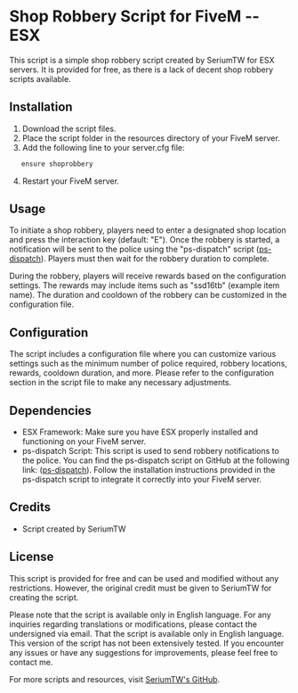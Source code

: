 
# Shop Robbery Script for FiveM -- ESX

This script is a simple shop robbery script created by SeriumTW for ESX servers. It is provided for free, as there is a lack of decent shop robbery scripts available.

## Installation

1. Download the script files.
2. Place the script folder in the resources directory of your FiveM server.
3. Add the following line to your server.cfg file:

```markdown
   ensure shoprobbery
```

4. Restart your FiveM server.

## Usage

To initiate a shop robbery, players need to enter a designated shop location and press the interaction key (default: "E"). Once the robbery is started, a notification will be sent to the police using the "ps-dispatch" script ([ps-dispatch](https://github.com/Project-Sloth/ps-dispatch)). Players must then wait for the robbery duration to complete.

During the robbery, players will receive rewards based on the configuration settings. The rewards may include items such as "ssd16tb" (example item name). The duration and cooldown of the robbery can be customized in the configuration file.

## Configuration

The script includes a configuration file where you can customize various settings such as the minimum number of police required, robbery locations, rewards, cooldown duration, and more. Please refer to the configuration section in the script file to make any necessary adjustments.

## Dependencies

- ESX Framework: Make sure you have ESX properly installed and functioning on your FiveM server.
- ps-dispatch Script: This script is used to send robbery notifications to the police. You can find the ps-dispatch script on GitHub at the following link: ([ps-dispatch](https://github.com/Project-Sloth/ps-dispatch)). Follow the installation instructions provided in the ps-dispatch script to integrate it correctly into your FiveM server.

## Credits

- Script created by SeriumTW

## License

This script is provided for free and can be used and modified without any restrictions. However, the original credit must be given to SeriumTW for creating the script.

Please note that the script is available only in English language. For any inquiries regarding translations or modifications, please contact the undersigned via email.
That the script is available only in English language. This version of the script has not been extensively tested. If you encounter any issues or have any suggestions for improvements, please feel free to contact me.

For more scripts and resources, visit [SeriumTW's GitHub](https://github.com/SeriumTW).
